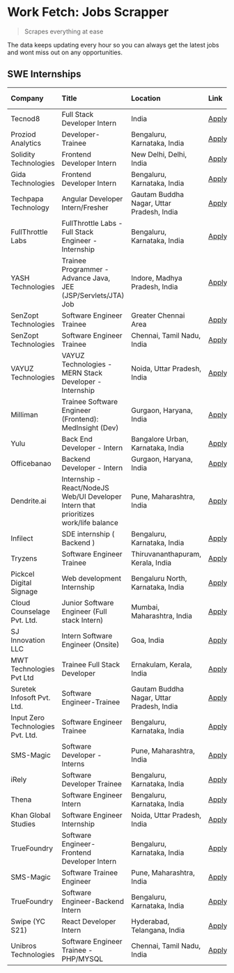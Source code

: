 # Work Fetch: Jobs Scrapper
> Scrapes everything at ease

The data keeps updating every hour so you can always get the latest jobs and wont miss out on any opportunities.

## SWE Internships
<!--START_SECTION:workfetch-->
| Company                           | Title                                                                                | Location                                  | Link                                                                                                                                                                                                                                                                                               | Date Posted   |
|:----------------------------------|:-------------------------------------------------------------------------------------|:------------------------------------------|:---------------------------------------------------------------------------------------------------------------------------------------------------------------------------------------------------------------------------------------------------------------------------------------------------|:--------------|
| Tecnod8                           | Full Stack Developer Intern                                                          | India                                     | [Apply](https://in.linkedin.com/jobs/view/full-stack-developer-intern-at-tecnod8-3834283868?refId=tchcCY4l65P4CE8vgwIwuA%3D%3D&trackingId=11QFhjBtUaSCXD6tYnBqZA%3D%3D&position=24&pageNum=1&trk=public_jobs_jserp-result_search-card)                                                             | 2024-02-25    |
| Proziod Analytics                 | Developer-Trainee                                                                    | Bengaluru, Karnataka, India               | [Apply](https://in.linkedin.com/jobs/view/developer-trainee-at-proziod-analytics-3838200708?refId=tchcCY4l65P4CE8vgwIwuA%3D%3D&trackingId=pfHCJvWr6LzspEqWa5gYKw%3D%3D&position=19&pageNum=1&trk=public_jobs_jserp-result_search-card)                                                             | 2024-02-23    |
| Solidity Technologies             | Frontend Developer Intern                                                            | New Delhi, Delhi, India                   | [Apply](https://in.linkedin.com/jobs/view/frontend-developer-intern-at-solidity-technologies-3831583934?refId=tchcCY4l65P4CE8vgwIwuA%3D%3D&trackingId=uN91EOcWLXFg2RI5sPFjsg%3D%3D&position=12&pageNum=1&trk=public_jobs_jserp-result_search-card)                                                 | 2024-02-22    |
| Gida Technologies                 | Frontend Developer Intern                                                            | Bengaluru, Karnataka, India               | [Apply](https://in.linkedin.com/jobs/view/frontend-developer-intern-at-gida-technologies-3836040945?refId=57oomOAxIx3I1T3R3Xg8EQ%3D%3D&trackingId=EoT0ApZwy7TPnyXg2rqZ7g%3D%3D&position=20&pageNum=0&trk=public_jobs_jserp-result_search-card)                                                     | 2024-02-21    |
| Techpapa Technology               | Angular Developer Intern/Fresher                                                     | Gautam Buddha Nagar, Uttar Pradesh, India | [Apply](https://in.linkedin.com/jobs/view/angular-developer-intern-fresher-at-techpapa-technology-3834305862?refId=tchcCY4l65P4CE8vgwIwuA%3D%3D&trackingId=QGDOF1Nnt0Bw9dTElr78eg%3D%3D&position=15&pageNum=1&trk=public_jobs_jserp-result_search-card)                                            | 2024-02-20    |
| FullThrottle Labs                 | FullThrottle Labs - Full Stack Engineer - Internship                                 | Bengaluru, Karnataka, India               | [Apply](https://in.linkedin.com/jobs/view/fullthrottle-labs-full-stack-engineer-internship-at-fullthrottle-labs-3829636016?refId=tchcCY4l65P4CE8vgwIwuA%3D%3D&trackingId=MNez9XlbiKVz3rj0mBtKOQ%3D%3D&position=21&pageNum=1&trk=public_jobs_jserp-result_search-card)                              | 2024-02-17    |
| YASH Technologies                 | Trainee Programmer - Advance Java, JEE (JSP/Servlets/JTA) Job                        | Indore, Madhya Pradesh, India             | [Apply](https://in.linkedin.com/jobs/view/trainee-programmer-advance-java-jee-jsp-servlets-jta-job-at-yash-technologies-3811759183?refId=57oomOAxIx3I1T3R3Xg8EQ%3D%3D&trackingId=PB7fHbZTd%2Feae3k7kZ%2FRXQ%3D%3D&position=13&pageNum=0&trk=public_jobs_jserp-result_search-card)                  | 2024-02-13    |
| SenZopt Technologies              | Software Engineer Trainee                                                            | Greater Chennai Area                      | [Apply](https://in.linkedin.com/jobs/view/software-engineer-trainee-at-senzopt-technologies-3827688781?refId=tchcCY4l65P4CE8vgwIwuA%3D%3D&trackingId=ynEuqXBCO38zytjkEfp6eg%3D%3D&position=5&pageNum=1&trk=public_jobs_jserp-result_search-card)                                                   | 2024-02-12    |
| SenZopt Technologies              | Software Engineer Trainee                                                            | Chennai, Tamil Nadu, India                | [Apply](https://in.linkedin.com/jobs/view/software-engineer-trainee-at-senzopt-technologies-3827686880?refId=tchcCY4l65P4CE8vgwIwuA%3D%3D&trackingId=bYHCXo5Z8spCDp%2Bb5n710Q%3D%3D&position=16&pageNum=1&trk=public_jobs_jserp-result_search-card)                                                | 2024-02-12    |
| VAYUZ Technologies                | VAYUZ Technologies - MERN Stack Developer - Internship                               | Noida, Uttar Pradesh, India               | [Apply](https://in.linkedin.com/jobs/view/vayuz-technologies-mern-stack-developer-internship-at-vayuz-technologies-3822619356?refId=tchcCY4l65P4CE8vgwIwuA%3D%3D&trackingId=FyqDw1yXw3im1o7G3Xg1Wg%3D%3D&position=20&pageNum=1&trk=public_jobs_jserp-result_search-card)                           | 2024-02-10    |
| Milliman                          | Trainee Software Engineer (Frontend): MedInsight (Dev)                               | Gurgaon, Haryana, India                   | [Apply](https://in.linkedin.com/jobs/view/trainee-software-engineer-frontend-medinsight-dev-at-milliman-3792874280?refId=57oomOAxIx3I1T3R3Xg8EQ%3D%3D&trackingId=DelLRSHHR0Rq%2B%2BCga40M9Q%3D%3D&position=5&pageNum=0&trk=public_jobs_jserp-result_search-card)                                   | 2024-02-09    |
| Yulu                              | Back End Developer - Intern                                                          | Bangalore Urban, Karnataka, India         | [Apply](https://in.linkedin.com/jobs/view/back-end-developer-intern-at-yulu-3821682220?refId=57oomOAxIx3I1T3R3Xg8EQ%3D%3D&trackingId=iTRFbbHLemG4jGinW22JSg%3D%3D&position=7&pageNum=0&trk=public_jobs_jserp-result_search-card)                                                                   | 2024-02-04    |
| Officebanao                       | Backend Developer - Intern                                                           | Gurgaon, Haryana, India                   | [Apply](https://in.linkedin.com/jobs/view/backend-developer-intern-at-officebanao-3814263731?refId=57oomOAxIx3I1T3R3Xg8EQ%3D%3D&trackingId=pu5FwtuvG%2F6RKQpCUAAqjg%3D%3D&position=17&pageNum=0&trk=public_jobs_jserp-result_search-card)                                                          | 2024-01-31    |
| Dendrite.ai                       | Internship - React/NodeJS Web/UI Developer Intern that prioritizes work/life balance | Pune, Maharashtra, India                  | [Apply](https://in.linkedin.com/jobs/view/internship-react-nodejs-web-ui-developer-intern-that-prioritizes-work-life-balance-at-dendrite-ai-3818948068?refId=tchcCY4l65P4CE8vgwIwuA%3D%3D&trackingId=xRhwQZCRyK55z%2FdBUbV9wQ%3D%3D&position=1&pageNum=1&trk=public_jobs_jserp-result_search-card) | 2024-01-31    |
| Infilect                          | SDE internship ( Backend )                                                           | Bengaluru, Karnataka, India               | [Apply](https://in.linkedin.com/jobs/view/sde-internship-backend-at-infilect-3815120558?refId=57oomOAxIx3I1T3R3Xg8EQ%3D%3D&trackingId=wovb5xP4D%2B8nw3e4GZEw2w%3D%3D&position=18&pageNum=0&trk=public_jobs_jserp-result_search-card)                                                               | 2024-01-25    |
| Tryzens                           | Software Engineer Trainee                                                            | Thiruvananthapuram, Kerala, India         | [Apply](https://in.linkedin.com/jobs/view/software-engineer-trainee-at-tryzens-3809363491?refId=tchcCY4l65P4CE8vgwIwuA%3D%3D&trackingId=%2BA%2FN8RtGBsXF%2FXVpayBcfQ%3D%3D&position=8&pageNum=1&trk=public_jobs_jserp-result_search-card)                                                          | 2024-01-18    |
| Pickcel Digital Signage           | Web development Internship                                                           | Bengaluru North, Karnataka, India         | [Apply](https://in.linkedin.com/jobs/view/web-development-internship-at-pickcel-digital-signage-3826062393?refId=tchcCY4l65P4CE8vgwIwuA%3D%3D&trackingId=unDEhExFZM1ZSn2yU0xtpw%3D%3D&position=23&pageNum=1&trk=public_jobs_jserp-result_search-card)                                              | 2024-01-15    |
| Cloud Counselage Pvt. Ltd.        | Junior Software Engineer (Full stack Intern)                                         | Mumbai, Maharashtra, India                | [Apply](https://in.linkedin.com/jobs/view/junior-software-engineer-full-stack-intern-at-cloud-counselage-pvt-ltd-3803132814?refId=57oomOAxIx3I1T3R3Xg8EQ%3D%3D&trackingId=2tYYjtSnx7S03AnRhPFDOg%3D%3D&position=21&pageNum=0&trk=public_jobs_jserp-result_search-card)                             | 2024-01-11    |
| SJ Innovation LLC                 | Intern Software Engineer (Onsite)                                                    | Goa, India                                | [Apply](https://in.linkedin.com/jobs/view/intern-software-engineer-onsite-at-sj-innovation-llc-3799959011?refId=tchcCY4l65P4CE8vgwIwuA%3D%3D&trackingId=bSVCN%2FVmFEdy%2BdUr5rcDVA%3D%3D&position=11&pageNum=1&trk=public_jobs_jserp-result_search-card)                                           | 2024-01-11    |
| MWT Technologies Pvt Ltd          | Trainee Full Stack Developer                                                         | Ernakulam, Kerala, India                  | [Apply](https://in.linkedin.com/jobs/view/trainee-full-stack-developer-at-mwt-technologies-pvt-ltd-3800921715?refId=57oomOAxIx3I1T3R3Xg8EQ%3D%3D&trackingId=kyEfJn7Q1KfXtmWJhrfGFQ%3D%3D&position=4&pageNum=0&trk=public_jobs_jserp-result_search-card)                                            | 2024-01-09    |
| Suretek Infosoft Pvt. Ltd.        | Software Engineer-Trainee                                                            | Gautam Buddha Nagar, Uttar Pradesh, India | [Apply](https://in.linkedin.com/jobs/view/software-engineer-trainee-at-suretek-infosoft-pvt-ltd-3800934643?refId=57oomOAxIx3I1T3R3Xg8EQ%3D%3D&trackingId=Ci%2Fm2zvy%2B8mOWbYPvU8QRA%3D%3D&position=14&pageNum=0&trk=public_jobs_jserp-result_search-card)                                          | 2024-01-09    |
| Input Zero Technologies Pvt. Ltd. | Software Engineer Trainee                                                            | Bengaluru, Karnataka, India               | [Apply](https://in.linkedin.com/jobs/view/software-engineer-trainee-at-input-zero-technologies-pvt-ltd-3800927643?refId=tchcCY4l65P4CE8vgwIwuA%3D%3D&trackingId=%2BHRcJYu2FN68kMuzi%2Bcukg%3D%3D&position=2&pageNum=1&trk=public_jobs_jserp-result_search-card)                                    | 2024-01-09    |
| SMS-Magic                         | Software Developer -Interns                                                          | Pune, Maharashtra, India                  | [Apply](https://in.linkedin.com/jobs/view/software-developer-interns-at-sms-magic-3799485343?refId=tchcCY4l65P4CE8vgwIwuA%3D%3D&trackingId=BCXNK3Tzsye%2BuYKyNnu7og%3D%3D&position=4&pageNum=1&trk=public_jobs_jserp-result_search-card)                                                           | 2024-01-05    |
| iRely                             | Software Developer Trainee                                                           | Bengaluru, Karnataka, India               | [Apply](https://in.linkedin.com/jobs/view/software-developer-trainee-at-irely-3801577534?refId=57oomOAxIx3I1T3R3Xg8EQ%3D%3D&trackingId=f1YaOrUIL1x8E69hrId1tg%3D%3D&position=8&pageNum=0&trk=public_jobs_jserp-result_search-card)                                                                 | 2023-12-22    |
| Thena                             | Software Engineer Intern                                                             | Bengaluru, Karnataka, India               | [Apply](https://in.linkedin.com/jobs/view/software-engineer-intern-at-thena-3778731751?refId=57oomOAxIx3I1T3R3Xg8EQ%3D%3D&trackingId=7HF%2FsCQO1jO6otqAFYZZkA%3D%3D&position=10&pageNum=0&trk=public_jobs_jserp-result_search-card)                                                                | 2023-12-05    |
| Khan Global Studies               | Software Engineer Internship                                                         | Noida, Uttar Pradesh, India               | [Apply](https://in.linkedin.com/jobs/view/software-engineer-internship-at-khan-global-studies-3766942197?refId=tchcCY4l65P4CE8vgwIwuA%3D%3D&trackingId=tm1NHjQ9iOLJC3GYAUUdcw%3D%3D&position=14&pageNum=1&trk=public_jobs_jserp-result_search-card)                                                | 2023-11-27    |
| TrueFoundry                       | Software Engineer- Frontend Developer Intern                                         | Bengaluru, Karnataka, India               | [Apply](https://in.linkedin.com/jobs/view/software-engineer-frontend-developer-intern-at-truefoundry-3790095058?refId=57oomOAxIx3I1T3R3Xg8EQ%3D%3D&trackingId=VzEnV0K1OpVgB1xGabyK3A%3D%3D&position=9&pageNum=0&trk=public_jobs_jserp-result_search-card)                                          | 2023-11-24    |
| SMS-Magic                         | Software Trainee Engineer                                                            | Pune, Maharashtra, India                  | [Apply](https://in.linkedin.com/jobs/view/software-trainee-engineer-at-sms-magic-3761409781?refId=57oomOAxIx3I1T3R3Xg8EQ%3D%3D&trackingId=N4velNOWZ3%2Bo2eeqDd8V2A%3D%3D&position=23&pageNum=0&trk=public_jobs_jserp-result_search-card)                                                           | 2023-11-16    |
| TrueFoundry                       | Software Engineer-Backend Intern                                                     | Bengaluru, Karnataka, India               | [Apply](https://in.linkedin.com/jobs/view/software-engineer-backend-intern-at-truefoundry-3779508170?refId=57oomOAxIx3I1T3R3Xg8EQ%3D%3D&trackingId=NKJ0CXaZaxlOUum6aDiigw%3D%3D&position=24&pageNum=0&trk=public_jobs_jserp-result_search-card)                                                    | 2023-11-10    |
| Swipe (YC S21)                    | React Developer Intern                                                               | Hyderabad, Telangana, India               | [Apply](https://in.linkedin.com/jobs/view/react-developer-intern-at-swipe-yc-s21-3737600089?refId=57oomOAxIx3I1T3R3Xg8EQ%3D%3D&trackingId=ZrGG7EhkysuiRGnGGNxpTA%3D%3D&position=12&pageNum=0&trk=public_jobs_jserp-result_search-card)                                                             | 2023-10-13    |
| Unibros Technologies              | Software Engineer Trainee - PHP/MYSQL                                                | Chennai, Tamil Nadu, India                | [Apply](https://in.linkedin.com/jobs/view/software-engineer-trainee-php-mysql-at-unibros-technologies-3656599241?refId=tchcCY4l65P4CE8vgwIwuA%3D%3D&trackingId=6lG2pm%2FszXDyV2dd4dKnDg%3D%3D&position=6&pageNum=1&trk=public_jobs_jserp-result_search-card)                                       | 2023-06-12    |
<!--END_SECTION:workfetch-->
